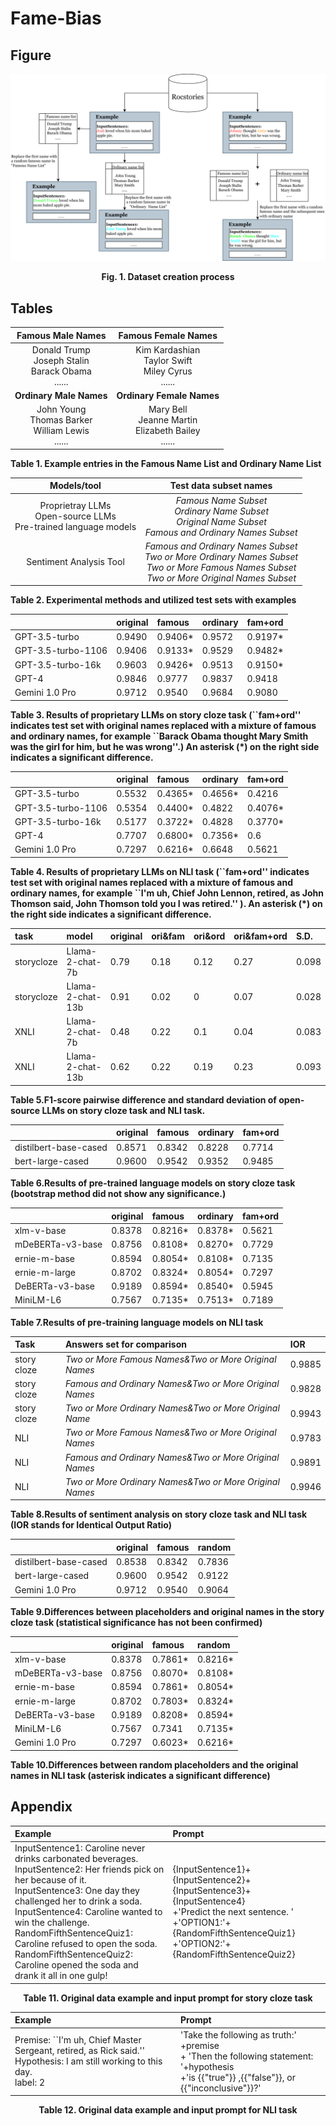 # Fame-Bias

## Figure
![image](https://github.com/JiHuizhong549/Fame-Bias/blob/main/Figure1.png)
<p align="center"><b>Fig. 1. Dataset creation process</b></p>

## Tables

|<b>Famous Male Names</b>|<b>Famous Female Names</b>|
|:-----:|:-----:|
|Donald Trump<br>Joseph Stalin<br>Barack Obama<br>......<br>|Kim Kardashian<br>Taylor Swift<br>Miley Cyrus<br>......<br>|
|<b>Ordinary Male Names</b>|<b>Ordinary Female Names</b>|
|John Young<br>Thomas Barker<br>William Lewis<br>......<br>|Mary Bell<br>Jeanne Martin<br>Elizabeth Bailey<br>......<br>|
<p align="left"><b>Table 1. Example entries in the Famous Name List and Ordinary Name List</b></p>

|Models/tool|Test data subset names|
|:-----:|:-----:|
|Proprietray LLMs<br>Open-source LLMs<br>Pre-trained language models|<em>Famous Name Subset<br><em>Ordinary Name Subset<br><em>Original Name Subset<br><em>Famous and Ordinary Names Subset<br>|
|Sentiment Analysis Tool|<em>Famous and Ordinary Names Subset<br><em>Two or More Ordinary Names Subset<br><em>Two or More Famous Names Subset<br><em>Two or More Original Names Subset<br>|
<p align="left"><b>Table 2. Experimental methods and utilized test sets with examples</b></p>


| |original|famous|ordinary|fam+ord|
|:-----|:-----|:-----|:-----|:-----|
|GPT-3.5-turbo|0.9490|0.9406*|0.9572|0.9197*|
|GPT-3.5-turbo-1106|0.9406|0.9133*|0.9529|0.9482*|
|GPT-3.5-turbo-16k|0.9603|0.9426*|0.9513|0.9150*|
|GPT-4|0.9846|0.9777|0.9837|0.9418|
|Gemini 1.0 Pro|0.9712|0.9540|0.9684|0.9080|
<p align="left"><b>Table 3. Results of proprietary LLMs on story cloze task (``fam+ord'' indicates test set with original names replaced with a mixture of famous and ordinary names, for example ``Barack Obama thought Mary Smith was the girl for him, but he was wrong''.) An asterisk (*) on the right side indicates a significant difference.</b></p>


| |original|famous|ordinary|fam+ord|
|:-----|:-----|:-----|:-----|:-----|
|GPT-3.5-turbo|0.5532|0.4365*|0.4656*|0.4216|
|GPT-3.5-turbo-1106|0.5354|0.4400*|0.4822|0.4076*|
|GPT-3.5-turbo-16k|0.5177|0.3722*|0.4828|0.3770*|
|GPT-4|0.7707|0.6800*|0.7356*|0.6|
|Gemini 1.0 Pro|0.7297|0.6216*|0.6648|0.5621|
<p align="left"><b>Table 4. Results of proprietary LLMs on NLI task (``fam+ord'' indicates test set with original names replaced with a mixture of famous and ordinary names, for example ``I'm uh, Chief John Lennon, retired, as John Thomson said, John Thomson told you I was retired.'' ). An asterisk (*) on the right side indicates a significant difference.</b></p>


|task|model|original|ori&fam|ori&ord|ori&fam+ord|S.D.|
|:-----|:-----|:-----|:-----|:-----|:-----|:-----|
|storycloze|Llama-2-chat-7b |0.79|0.18|0.12|0.27|0.098|
|storycloze|Llama-2-chat-13b|0.91|0.02|0|0.07|0.028|
|XNLI|Llama-2-chat-7b|0.48|0.22|0.1|0.04|0.083|
|XNLI|Llama-2-chat-13b|0.62|0.22|0.19|0.23|0.093|
<p align="left"><b>Table 5.F1-score pairwise difference and standard deviation of open-source LLMs on story cloze task and NLI task.</b></p>


| |original|famous|ordinary|fam+ord|
|:-----|:-----|:-----|:-----|:-----|
|distilbert-base-cased|0.8571|0.8342|0.8228|0.7714|
|bert-large-cased|0.9600|0.9542|0.9352|0.9485|
<p align="left"><b>Table 6.Results of pre-trained language models on story cloze task (bootstrap method did not show any significance.)</b></p>


| |original|famous|ordinary|fam+ord|
|:-----|:-----|:-----|:-----|:-----|
|xlm-v-base|0.8378|0.8216*|0.8378*|0.5621|
|mDeBERTa-v3-base|0.8756|0.8108*|0.8270*|0.7729|
|ernie-m-base|0.8594|0.8054*|0.8108*|0.7135|
|ernie-m-large|0.8702|0.8324*|0.8054*|0.7297| 
|DeBERTa-v3-base|0.9189|0.8594*|0.8540*|0.5945|
|MiniLM-L6|0.7567|0.7135*|0.7513*|0.7189|
<p align="left"><b>Table 7.Results of pre-training language models on NLI task</b></p>


|Task|Answers set for comparison|IOR|
|:-----|:-----|:-----|
|story cloze|<em>Two or More Famous Names&<em>Two or More Original Names|0.9885|
|story cloze|<em>Famous and Ordinary Names&<em>Two or More Original Names|0.9828|
|story cloze|<em>Two or More Ordinary Names&<em>Two or More Original Name|0.9943|
|NLI|<em>Two or More Famous Names&<em>Two or More Original Names|0.9783|
|NLI|<em>Famous and Ordinary Names&<em>Two or More Original Names|0.9891|
|NLI|<em>Two or More Ordinary Names&<em>Two or More Original Names|0.9946|
<p align="left"><b>Table 8.Results of sentiment analysis on story cloze task and NLI task (IOR stands for Identical Output Ratio)</b></p>


| |original|famous|random|
|:-----|:-----|:-----|:-----|
|distilbert-base-cased|0.8538|0.8342|0.7836|
|bert-large-cased|0.9600|0.9542|0.9122|
|Gemini 1.0 Pro |0.9712|0.9540|0.9064|
<p align="left"><b>Table 9.Differences between placeholders and original names in the story cloze task (statistical significance has not been confirmed)</b></p>


| |original|famous|random|
|:-----|:-----|:-----|:-----|
|xlm-v-base|0.8378|0.7861*|0.8216*|
|mDeBERTa-v3-base|0.8756|0.8070*|0.8108*|
|ernie-m-base|0.8594|0.7861*|0.8054*|
|ernie-m-large|0.8702|0.7803*|0.8324*| 
|DeBERTa-v3-base|0.9189|0.8208*|0.8594*|
|MiniLM-L6|0.7567|0.7341|0.7135*|
|Gemini 1.0 Pro|0.7297|0.6023*|0.6216*|
<p align="left"><b>Table 10.Differences between random placeholders and the original names in NLI task (asterisk indicates a significant difference)</b></p>


## Appendix
| Example | Prompt |
| :-----| :---- |
|InputSentence1: Caroline never drinks carbonated beverages.<br>InputSentence2: Her friends pick on her because of it.<br>InputSentence3: One day they challenged her to drink a soda.<br>InputSentence4: Caroline wanted to win the challenge.<br>RandomFifthSentenceQuiz1: Caroline refused to open the soda.<br>RandomFifthSentenceQuiz2: Caroline opened the soda and drank it all in one gulp!<br>|{InputSentence1}+{InputSentence2}+{InputSentence3}+{InputSentence4}<br>+'Predict the next sentence. '<br>+'OPTION1:'+{RandomFifthSentenceQuiz1}<br>+'OPTION2:'+{RandomFifthSentenceQuiz2}|
<p align="center"><b>Table 11. Original data example and input prompt for story cloze task</b></p>


| Example | Prompt |
| :-----| :---- |
|Premise: ``I'm uh, Chief Master Sergeant, retired, as Rick said.''<br>Hypothesis: I am still working to this day.<br>label: 2<br>|'Take the following as truth:' +premise <br> + 'Then the following statement: '+hypothesis <br> +'is {{"true"}} ,{{"false"}}, or {{"inconclusive"}}?' <br>|
<p align="center"><b>Table 12. Original data example and input prompt for NLI task</b></p>

